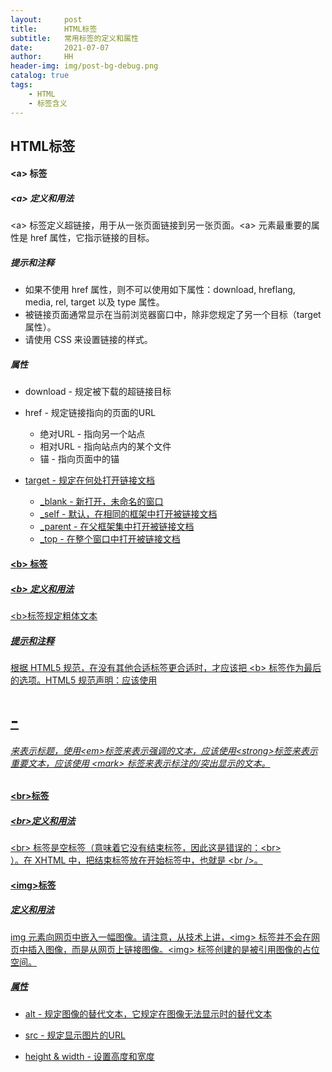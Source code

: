 ```yaml
---
layout:     post
title:      HTML标签
subtitle:   常用标签的定义和属性
date:       2021-07-07
author:     HH
header-img: img/post-bg-debug.png
catalog: true
tags:
    - HTML
    - 标签含义
---
```

## HTML标签

#### \<a> 标签

##### \<a> 定义和用法

\<a> 标签定义超链接，用于从一张页面链接到另一张页面。\<a> 元素最重要的属性是 href 属性，它指示链接的目标。

##### 提示和注释

- 如果不使用 href 属性，则不可以使用如下属性：download, hreflang, media, rel, target 以及 type 属性。
- 被链接页面通常显示在当前浏览器窗口中，除非您规定了另一个目标（target 属性）。
- 请使用 CSS 来设置链接的样式。

##### 属性

- download - 规定被下载的超链接目标



- href - 规定链接指向的页面的URL
  - 绝对URL - 指向另一个站点
  - 相对URL - 指向站点内的某个文件
  - 锚 - 指向页面中的锚<a href="#top">

- target - 规定在何处打开链接文档
  - _blank - 新打开，未命名的窗口
  - _self - 默认，在相同的框架中打开被链接文档
  - _parent - 在父框架集中打开被链接文档
  - _top - 在整个窗口中打开被链接文档

#### \<b> 标签

##### \<b> 定义和用法

\<b>标签规定粗体文本

##### 提示和注释

根据 HTML5 规范，在没有其他合适标签更合适时，才应该把 \<b> 标签作为最后的选项。HTML5 规范声明：应该使用<h1>-<h6>来表示标题，使用\<em>标签来表示强调的文本，应该使用\<strong>标签来表示重要文本，应该使用 \<mark> 标签来表示标注的/突出显示的文本。

#### \<br>标签

##### \<br>定义和用法

\<br> 标签是空标签（意味着它没有结束标签，因此这是错误的：\<br></br>）。在 XHTML 中，把结束标签放在开始标签中，也就是 \<br />。

#### \<img>标签

##### 定义和用法

img 元素向网页中嵌入一幅图像。请注意，从技术上讲，\<img> 标签并不会在网页中插入图像，而是从网页上链接图像。\<img> 标签创建的是被引用图像的占位空间。

##### 属性

- alt - 规定图像的替代文本，它规定在图像无法显示时的替代文本

- src - 规定显示图片的URL
- height & width - 设置高度和宽度

